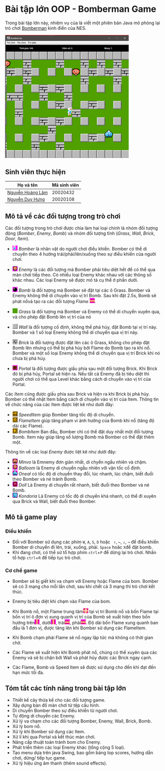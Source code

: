 # Bài tập lớn OOP - Bomberman Game

Trong bài tập lớn này, nhiệm vụ của là viết một phiên bản Java mô phỏng lại trò chơi [Bomberman](https://www.youtube.com/watch?v=mKIOVwqgSXM) kinh điển của NES.

<img src="res/Demo%20game.png" alt="drawing" width="400"/>

## Sinh viên thực hiện

| Họ và tên                                              | Mã sinh viên |
|--------------------------------------------------------|--------------|
| [Nguyễn Hoàng Lâm](https://gitlab.com/HoangLam4721) | 20020432     |
| [Nguyễn Duy Hưng](https://gitlab.com/duyhuwng2910)      | 20020108   |

## Mô tả về các đối tượng trong trò chơi
Các đối tượng trong trò chơi được chia làm hai loại chính là nhóm đối tượng động (*Bomber*, *Enemy*, *Bomb*) và nhóm đối tượng tĩnh (*Grass*, *Wall*, *Brick*, *Door*, *Item*).

- ![](res/sprites/player_down.png) *Bomber* là nhân vật do người chơi điều khiển. Bomber có thể di chuyển theo 4 hướng trái/phải/lên/xuống theo sự điều khiển của người chơi.
- ![](res/sprites/balloom_left1.png) *Enemy* là các đối tượng mà Bomber phải tiêu diệt hết để có thể qua màn chơi tiếp theo. Có nhiều loại Enemy khác nhau với các thông số khác nhau. Các loại Enemy sẽ được mô tả cụ thể ở phần dưới.
- ![](res/sprites/bomb.png) *Bomb* là đối tượng mà Bomber sẽ đặt tại các ô Grass. Bomber và Enemy không thể di chuyển vào vị trí Bomb. Sau khi đặt 2.5s, Bomb sẽ phát nổvà tạo ra các đối tượng *Flame* ![](res/sprites/explosion_horizontal.png).


- ![](res/sprites/grass.png) *Grass* là đối tượng mà Bomber và Enemy có thể di chuyển xuyên qua, và cho phép đặt Bomb lên vị trí của nó
- ![](res/sprites/wall.png) *Wall* là đối tượng cố định, không thể phá hủy, đặt Bomb tại vị trí này. Bomber và 1 số loại Enemy không thể di chuyển qua vị trí này.
- ![](res/sprites/brick.png) *Brick* là đối tượng được đặt lên các ô Grass, không cho phép đặt Bomb lên nhưng có thể bị phá hủy bởi Flame do Bomb tạo ra khi nổ. Bomber và một số loại Enemy không thể di chuyển qua vị trí Brick khi nó chưa bị phá hủy.


- ![](res/sprites/portal.png) *Portal* là đối tượng được giấu phía sau một đối tượng Brick. Khi Brick đó bị phá hủy, Portal sẽ hiện ra. Nếu tất cả Enemy đã bị tiêu diệt thì người chơi có thể qua Level khác bằng cách di chuyển vào vị trí của Portal.

Các *Item* cũng được giấu phía sau Brick và hiện ra khi Brick bị phá hủy. Bomber có thể nhặt Item bằng cách di chuyển vào vị trí của Item. Thông tin về chức năng của các Item được liệt kê như dưới đây:
- ![](res/sprites/powerup_speed.png) *SpeedItem* giúp Bomber tăng tốc độ di chuyển.
- ![](res/sprites/powerup_flames.png) *FlameItem*  giúp tăng phạm vi ảnh hưởng của Bomb khi nổ (tăng độ dài các Flame).
- ![](res/sprites/powerup_bombs.png) *BombItem* Ban đầu, Bomber chỉ có thể đặt duy nhất một đối tượng Bomb. Item này giúp tăng số lượng Bomb mà Bomber có thể đặt thêm một.

Thông tin về các loại *Enemy* được liệt kê như dưới đây:

- ![](res/sprites/minvo_left1.png) *Minvo* là Emnemy đơn giản nhất, di chyển ngẩu nhiên và chậm.
- ![](res/sprites/balloom_left1.png) *Balloom* là Enemy di chuyển ngẫu nhiên với vận tốc cố định.
- ![](res/sprites/oneal_left1.png) *Oneal* có tốc độ di chuyển thay đổi, lúc nhanh, lúc chậm, biết đuổi theo Bomber và né tránh Bomb.
- ![](res/sprites/doll_left1.png) *Doll* Là Enemy di chuyển rất nhanh, biết đuổi theo Bomber và né Bomb.
- ![](res/sprites/kondoria_left1.png) *Kondoria* Là Enemy có tốc độ di chuyển khá nhanh, có thể đi xuyên qua Brick và Wall, biết đuổi theo Bomber.

## Mô tả game play
### Điều khiển
- Đối với Bomber sử dụng các phím `W`, `A`, `S`, `D` hoặc ` ↑`, `←`, `↓`, `→` để điều khiển Bomber di chuyển đi lên, trái, xuống, phải. `Space` hoăc `X`để đặt bomb.
- Khi đang chơi, có thể sử tổ hợp phím `ctrl`+`P` để dừng lại trò chơi. Nhấn tổ hợp `ctrl`+`R` để tiếp tục trò chơi.

### Cơ chế game

- Bomber sẽ bị giết khi va chạm với Enemy hoặc Flame của bom. Bomber sẽ có 3 mạng cho mỗi lần chơi, sau khi chết cả 3 mạng thì trò chơi kết thúc.
- Enemy bị tiêu diệt khi chạm vào Flame của bom.

- Khi Bomb nổ, một Flame trung tâm![](res/sprites/bomb_exploded.png) tại vị trí Bomb nổ và bốn Flame tại bốn vị trí ô đơn vị xung quanh vị trí của Bomb sẽ xuất hiện theo bốn hướng trên![](res/sprites/explosion_vertical.png), dưới![](res/sprites/explosion_vertical.png), trái![](res/sprites/explosion_horizontal.png), phải![](res/sprites/explosion_horizontal.png). Độ dài bốn Flame xung quanh ban đầu là 1 đơn vị, được tăng lên khi Bomber sử dụng các FlameItem.
- Khi Bomb chạm phải Flame sẽ nổ ngay lập tức mà không có thời gian chờ.
- Các Flame sẽ xuất hiện khi Bomb phát nổ, chúng có thể xuyên qua các Enemy và sẽ bị chặn bởi Wall và phát hủy được các Brick ngay cạnh.
- Các Flame, Bomb và Speed Item sẽ được sử dụng cho đến khi đạt đến hạn mức tối đa.

## Tóm tắt các tính năng trong bài tập lớn
- Thiết kế cây thừa kế cho các đối tượng game.
- Xây dựng bản đồ màn chơi từ tệp cấu hình.
- Di chuyển Bomber theo sự điều khiển từ người chơi.
- Tự động di chuyển các Enemy.
- Xử lý va chạm cho các đối tượng Bomber, Enemy, Wall, Brick, Bomb.
- Xử lý bom nổ.
- Xử lý khi Bomber sử dụng các Item.
- Xử lí khi qua Portal và kết thúc màn chơi.
- Nâng cấp thuật toán tránh bom cho Enemy.
- Phát triển thêm các loại Enemy khác (tổng cộng 5 loại).
- Tạo menu dựa trên java Swing, bao gồm bảng top scores, hướng dẫn chơi, dừng/ tiếp tục game.
- Xử lý hiệu ứng âm thanh (thêm sound effects).